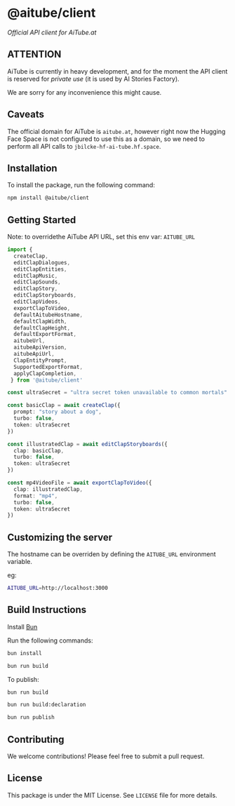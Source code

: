 # @aitube/client

*Official API client for AiTube.at*

## ATTENTION

AiTube is currently in heavy development, and for the moment
the API client is reserved for *private use* (it is used by AI Stories Factory).

We are sorry for any inconvenience this might cause.

## Caveats

The official domain for AiTube is `aitube.at`, however right now
the Hugging Face Space is not configured to use this as a domain,
so we need to perform all API calls to `jbilcke-hf-ai-tube.hf.space`.

## Installation

To install the package, run the following command:

```bash
npm install @aitube/client
```

## Getting Started

Note: to overridethe AiTube API URL, set this env var: `AITUBE_URL`

```typescript
import {
  createClap,
  editClapDialogues,
  editClapEntities,
  editClapMusic,
  editClapSounds,
  editClapStory,
  editClapStoryboards,
  editClapVideos,
  exportClapToVideo,
  defaultAitubeHostname,
  defaultClapWidth,
  defaultClapHeight,
  defaultExportFormat,
  aitubeUrl,
  aitubeApiVersion,
  aitubeApiUrl,
  ClapEntityPrompt,
  SupportedExportFormat,
  applyClapCompletion,
 } from '@aitube/client'

const ultraSecret = "ultra secret token unavailable to common mortals"

const basicClap = await createClap({
  prompt: "story about a dog",
  turbo: false,
  token: ultraSecret
})

const illustratedClap = await editClapStoryboards({
  clap: basicClap,
  turbo: false,
  token: ultraSecret
})

const mp4VideoFile = await exportClapToVideo({
  clap: illustratedClap,
  format: "mp4",
  turbo: false,
  token: ultraSecret
})
```

## Customizing the server

The hostname can be overriden by defining the `AITUBE_URL` environment variable.

eg:

```bash
AITUBE_URL=http://localhost:3000
```

## Build Instructions

Install [Bun](https://bun.sh/)

Run the following commands:

```bash
bun install

bun run build
```

To publish:

```bash
bun run build

bun run build:declaration

bun run publish
```

## Contributing

We welcome contributions! Please feel free to submit a pull request.

## License

This package is under the MIT License. See `LICENSE` file for more details.
